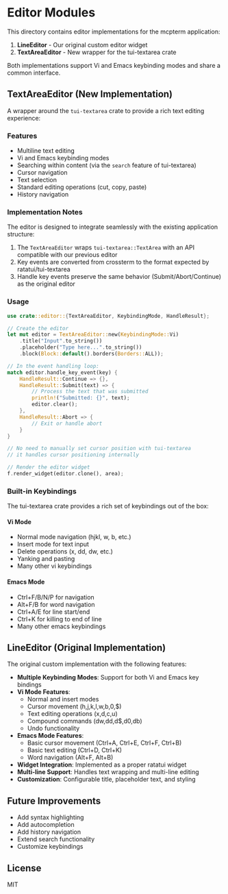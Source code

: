 # Editor Modules

This directory contains editor implementations for the mcpterm application:

1. **LineEditor** - Our original custom editor widget
2. **TextAreaEditor** - New wrapper for the tui-textarea crate

Both implementations support Vi and Emacs keybinding modes and share a common interface.

## TextAreaEditor (New Implementation)

A wrapper around the `tui-textarea` crate to provide a rich text editing experience:

### Features

- Multiline text editing
- Vi and Emacs keybinding modes
- Searching within content (via the `search` feature of tui-textarea)
- Cursor navigation
- Text selection
- Standard editing operations (cut, copy, paste)
- History navigation

### Implementation Notes

The editor is designed to integrate seamlessly with the existing application structure:

1. The `TextAreaEditor` wraps `tui-textarea::TextArea` with an API compatible with our previous editor
2. Key events are converted from crossterm to the format expected by ratatui/tui-textarea
3. Handle key events preserve the same behavior (Submit/Abort/Continue) as the original editor

### Usage

```rust
use crate::editor::{TextAreaEditor, KeybindingMode, HandleResult};

// Create the editor
let mut editor = TextAreaEditor::new(KeybindingMode::Vi)
    .title("Input".to_string())
    .placeholder("Type here...".to_string())
    .block(Block::default().borders(Borders::ALL));

// In the event handling loop:
match editor.handle_key_event(key) {
    HandleResult::Continue => {},
    HandleResult::Submit(text) => {
        // Process the text that was submitted
        println!("Submitted: {}", text);
        editor.clear();
    },
    HandleResult::Abort => {
        // Exit or handle abort
    }
}

// No need to manually set cursor position with tui-textarea
// it handles cursor positioning internally

// Render the editor widget
f.render_widget(editor.clone(), area);
```

### Built-in Keybindings

The tui-textarea crate provides a rich set of keybindings out of the box:

#### Vi Mode
- Normal mode navigation (hjkl, w, b, etc.)
- Insert mode for text input
- Delete operations (x, dd, dw, etc.)
- Yanking and pasting
- Many other vi keybindings

#### Emacs Mode
- Ctrl+F/B/N/P for navigation
- Alt+F/B for word navigation
- Ctrl+A/E for line start/end
- Ctrl+K for killing to end of line
- Many other emacs keybindings

## LineEditor (Original Implementation)

The original custom implementation with the following features:

- **Multiple Keybinding Modes**: Support for both Vi and Emacs key bindings
- **Vi Mode Features**:
  - Normal and insert modes
  - Cursor movement (h,j,k,l,w,b,0,$)
  - Text editing operations (x,d,c,u)
  - Compound commands (dw,dd,d$,d0,db)
  - Undo functionality
- **Emacs Mode Features**:
  - Basic cursor movement (Ctrl+A, Ctrl+E, Ctrl+F, Ctrl+B)
  - Basic text editing (Ctrl+D, Ctrl+K)
  - Word navigation (Alt+F, Alt+B)
- **Widget Integration**: Implemented as a proper ratatui widget
- **Multi-line Support**: Handles text wrapping and multi-line editing
- **Customization**: Configurable title, placeholder text, and styling

## Future Improvements

- Add syntax highlighting
- Add autocompletion
- Add history navigation
- Extend search functionality
- Customize keybindings

## License

MIT
